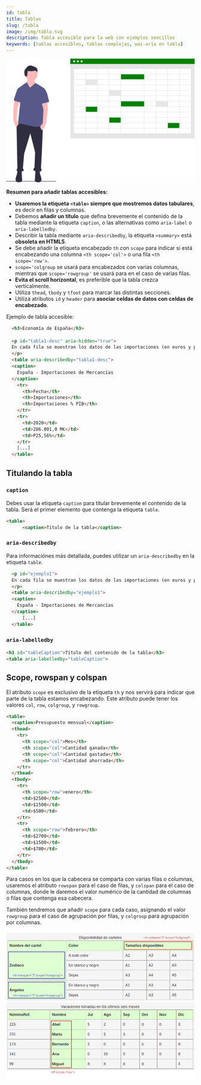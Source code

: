 ```yaml
---
id: tabla
title: Tablas
slug: /tabla
image: /img/tabla.svg
description: Tabla accesible para la web con ejemplos sencillos
keywords: [tablas accesibles, tablas complejas, wai-aria en tabla]
---
```


<img src="/img/tabla.svg" alt="" />

**Resumen para añadir tablas accesibles:**

- **Usaremos la etiqueta `<table>` siempre que mostremos datos tabulares**, es decir en filas y columnas.
- Debemos **añadir un título** que defina brevemente el contenido de la tabla mediante la etiqueta `caption`, o las alternativas como `aria-label` o `aria-labelledby`.
- Describir la tabla mediante `aria-describedby`, la etiqueta `<summary>` está **obsoleta en HTML5**.
- Se debe añadir la etiqueta encabezado `th` con `scope` para indicar si está encabezando una columna `<th scope='col'>` o una fila `<th scope='row'>`.
- `scope='colgroup` se usará para encabezados con varias columnas, mientras que `scope='rowgroup'` se usará para en el caso de varias filas.
- **Evita el scroll horizontal**, es preferible que la tabla crezca verticalmente.
- Utiliza `thead`, `tbody` y `tfoot` para marcar las distintas secciones.
- Utiliza atributos `id` y `header` para **asociar celdas de datos con celdas de encabezado**.

Ejemplo de tabla accesible:

```html 
  <h3>Economía de España</h3>

  <p id="tabla1-desc" aria-hidden="true">
  En cada fila se muestran los datos de las importaciones (en euros y porcentaje de PIB) por año, desde el 1960 hasta el 2020
  </p>
  <table aria-describedby="tabla1-desc">
  <caption>
    España - Importaciones de Mercancías
  </caption>
    <tr>
      <th>Fecha</th>
      <th>Importaciones</th>
      <th>Importaciones % PIB</th>
    </tr>
    <tr>
      <td>2020</td>
      <td>286.801,0 M€</td>
      <td>P25,56%</td>
    </tr>
    [...]
  </table>

```

## Titulando la tabla

### `caption`

Debes usar la etiqueta `caption` para titular brevemente el contenido de la tabla. Será el primer elemento que contenga la etiqueta `table`.

```html
<table>
      <caption>Título de la tabla</caption>
```

### `aria-describedby`

Para informaciónes más detallada, puedes utilizar un `aria-describedby` en la etiqueta `table`.

```html
  <p id="ejemplo1">
  En cada fila se muestran los datos de las importaciones (en euros y porcentaje de PIB) por año, desde el 1960 hasta el 2020
  </p>
  <table aria-describedby="ejemplo1">
  <caption>
    España - Importaciones de Mercancías
  </caption>
      [...]
  </table>
```

### `aria-labelledby`

```html
<h3 id="tableCaption">Título del contenido de la tabla</h3>
<table aria-labelledby="tableCaption">
```


## Scope, rowspan y colspan

El atributo `scope` es exclusivo de la etiqueta `th` y nos servirá para indicar que parte de la tabla estamos encabezando. Este atributo puede tener los valores `col`, `row`, `colgroup`, y `rowgroup`.

```html
<table>
  <caption>Presupuesto mensual</caption>
  <thead>
    <tr>
      <th scope="col">Mes</th>
      <th scope="col">Cantidad ganada</th>
      <th scope="col">Cantidad gastada</th>
      <th scope="col">Cantidad ahorrada</th>
    </tr>
  </thead>
  <tbody>
    <tr>
      <th scope="row">enero</th>
      <td>$2500</td>
      <td>$1500</td>
      <td>$500</td>
    </tr>
    <tr>
      <th scope="row">febrero</th>
      <td>$2700</td>
      <td>$1500</td>
      <td>$700</td>
    </tr>
  </tbody>
</table>

```

Para casos en los que la cabecera se comparta con varias filas o columnas, usaremos el atributo `rowspan` para el caso de filas, y `colspan` para el caso de columnas, donde le daremos el valor numérico de la cantidad de columnas o filas que contenga esa cabecera.

También tendremos que añadir `scope` para cada caso, asignando el valor `rowgroup` para el caso de agrupación por filas, y `colgroup` para agrupación por columnas.


<img src="/img/tabla-colgroup.png" alt="Ejemplo de tabla avanzada usando atributos scope, colspan y rowspan" />

<img src="/img/tabla-scope-row.png" alt="Ejemplo de tabla avanzada usando atributo scope" />
